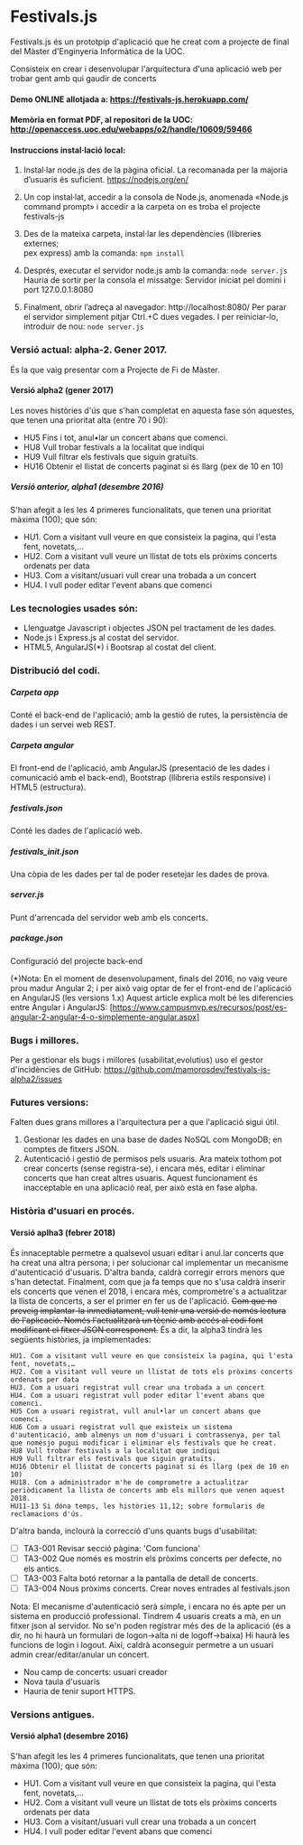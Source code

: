 Festivals.js
============

Festivals.js és un prototpip d'aplicació que he creat com a projecte de final del Màster d'Enginyeria Informàtica de la UOC.

Consisteix en crear i desenvolupar l'arquitectura d'una aplicació web per trobar gent amb qui gaudir de concerts

#### Demo ONLINE allotjada a: https://festivals-js.herokuapp.com/

#### Memòria en format PDF, al repositori de la UOC: http://openaccess.uoc.edu/webapps/o2/handle/10609/59466

#### Instruccions instal·lació local:

1.   Instal·lar   node.js   des   de   la   pàgina   oficial.   La   recomanada   per   la   majoria
d’usuaris és suficient.
https://nodejs.org/en/

2.   Un   cop   instal·lat,   accedir   a   la   consola   de   Node.js,   anomenada   «Node.js  
command prompt» i accedir a la carpeta on es troba el projecte festivals-js

3.  Des  de la  mateixa  carpeta,  instal·lar  les  dependències (llibreries  externes;  
pex express) 
amb la comanda:
`npm install`

4. Després, executar el servidor node.js amb la comanda:
`node server.js`
Hauria de sortir per la consola el missatge:
Servidor iniciat pel domini i port 127.0.0.1:8080

5. Finalment, obrir l’adreça al navegador:
http://localhost:8080/
Per parar el servidor simplement pitjar Ctrl.+C dues vegades.
I per reiniciar-lo, introduir de nou:
`node server.js`


### Versió actual: alpha-2. Gener 2017.

És la que vaig presentar com a Projecte de Fi de Màster.

#### Versió alpha2 (gener 2017)
Les noves històries d'ús que s'han completat en aquesta fase són aquestes,
que tenen una prioritat alta (entre 70 i 90):
* HU5 Fins i tot, anul•lar un concert abans que comenci.
* HU8 Vull trobar festivals a la localitat que indiqui
* HU9 Vull filtrar els festivals que siguin gratuïts.
* HU16 Obtenir el llistat de concerts paginat si és llarg (pex de 10 en 10)

##### Versió anterior, alpha1 (desembre 2016)
S'han afegit a les les 4 primeres funcionalitats, que tenen una prioritat màxima (100); que són:
* HU1. Com a visitant vull veure en que consisteix la pagina, qui l'esta fent, novetats,…
* HU2. Com a visitant vull veure un llistat de tots els pròxims concerts ordenats per data
* HU3. Com a visitant/usuari vull crear una trobada a un concert
* HU4. I vull poder editar l'event abans que comenci


### Les tecnologies usades són:
* Llenguatge Javascript i objectes JSON pel tractament de les dades.
* Node.js i Express.js al costat del servidor.
* HTML5, AngularJS(*) i Bootsrap al costat del client.

### Distribució del codi.

##### Carpeta app
Conté el back-end de l'aplicació; amb la gestió de rutes, la persistència de dades i un servei web REST.

##### Carpeta angular
El front-end de l'aplicació, amb AngularJS (presentació de les dades i comunicació amb el back-end), Bootstrap (llibreria estils responsive) i HTML5 (estructura).

##### festivals.json
Conté les dades de l'aplicació web.

##### festivals_init.json
Una còpia de les dades per tal de poder resetejar les dades de prova.

##### server.js 
Punt d'arrencada del servidor web amb els concerts.

##### package.json
Configuració del projecte back-end


(*)Nota: En el moment de desenvolupament, finals del 2016, no vaig veure prou madur Angular 2; i per això vaig optar de fer el front-end de l'aplicació en AngularJS (les versions 1.x) Aquest article explica molt bé les diferencies entre Angular i AngularJS:
[https://www.campusmvp.es/recursos/post/es-angular-2-angular-4-o-simplemente-angular.aspx]

### Bugs i millores.

Per a gestionar els bugs i millores (usabilitat,evolutius) uso el gestor d'incidències de GitHub:
https://github.com/mamorosdev/festivals-js-alpha2/issues 


### Futures versions:

Falten dues grans millores a l'arquitectura per a que l'aplicació sigui útil.
1. Gestionar les dades en una base de dades NoSQL com MongoDB; en comptes de fitxers JSON.
2. Autenticació i gestió de permisos pels usuaris. Ara mateix tothom pot crear concerts (sense registra-se), i encara més, editar i eliminar concerts que han creat altres usuaris. Aquest funcionament és inacceptable en una aplicació real, per això està en fase alpha.

### Història d'usuari en procés.

#### Versió aplha3 (febrer 2018)
És innaceptable permetre a qualsevol usuari editar i anul.lar concerts que ha creat una altra persona; i per solucionar cal implementar un mecanisme d'autenticació d'usuaris. 
D'altra banda, caldrà corregir errors menors que s'han detectat. 
Finalment, com que ja fa temps que no s'usa caldrà inserir els concerts que venen el 2018, i encara més, comprometre's a actualitzar la llista de concerts, a ser el primer en fer us de l'aplicació.
~~Com que no preveig implantar-la inmediatament, vull tenir una versió de només lectura de l'aplicació. Només l'actualitzarà un tècnic amb accés al codi font modificant el fitxer JSON corresponent.~~
És a dir, la alpha3 tindrà les següents històries, ja implementades:

    HU1. Com a visitant vull veure en que consisteix la pagina, qui l'esta fent, novetats,…
    HU2. Com a visitant vull veure un llistat de tots els pròxims concerts ordenats per data
    HU3. Com a usuari registrat vull crear una trobada a un concert
    HU4. Com a usuari registrat vull poder editar l'event abans que comenci.
    HU5 Com a usuari registrat, vull anul•lar un concert abans que comenci.
    HU6 Com a usuari registrat vull que existeix un sistema d'autenticació, amb almenys un nom d'usuari i contrassenya, per tal que nomésjo pugui modificar i eliminar els festivals que he creat.
    HU8 Vull trobar festivals a la localitat que indiqui
    HU9 Vull filtrar els festivals que siguin gratuïts.
    HU16 Obtenir el llistat de concerts paginat si és llarg (pex de 10 en 10)
    HU18. Com a administrador m'he de comprometre a actualitzar periòdicament la llista de concerts amb els millors que venen aquest 2018.
    HU11-13 Si dóna temps, les històries 11,12; sobre formularis de reclamacions d'ús.

D'altra banda, inclourà la correcció d'uns quants bugs d'usabilitat:
- [ ] TA3-001 Revisar secció pàgina: 'Com funciona' 
- [ ] TA3-002 Que només es mostrin els pròxims concerts per defecte, no els antics.
- [ ] TA3-003 Falta botó retornar a la pantalla de detall de concerts.
- [ ] TA3-004 Nous pròxims concerts. Crear noves entrades al festivals.json

Nota: El mecanisme d'autenticació serà simple, i encara no és apte per un sistema en producció professional.
Tindrem 4 usuaris creats a mà, en un fitxer json al servidor. No se'n poden registrar més des de la aplicació (és a dir, no hi haurà un formulari de logon->alta ni de logoff->baixa)
Hi haurà les funcions de login i logout.
Així, caldrà aconseguir permetre a un usuari admin crear/editar/anular un concert.
- Nou camp de concerts: usuari creador
- Nova taula d'usuaris
- Hauria de tenir suport HTTPS.



### Versions antigues.

#### Versió alpha1 (desembre 2016)
S'han afegit les les 4 primeres funcionalitats, que tenen una prioritat màxima (100); que són:
* HU1. Com a visitant vull veure en que consisteix la pagina, qui l'esta fent, novetats,…
* HU2. Com a visitant vull veure un llistat de tots els pròxims concerts ordenats per data
* HU3. Com a visitant/usuari vull crear una trobada a un concert
* HU4. I vull poder editar l'event abans que comenci

